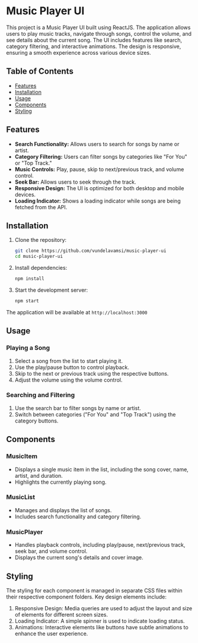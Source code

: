 # Music Player UI

This project is a Music Player UI built using ReactJS. The application allows users to play music tracks, navigate through songs, control the volume, and see details about the current song. The UI includes features like search, category filtering, and interactive animations. The design is responsive, ensuring a smooth experience across various device sizes.

## Table of Contents

- [Features](#features)
- [Installation](#installation)
- [Usage](#usage)
- [Components](#components)
- [Styling](#styling)

## Features

- **Search Functionality:** Allows users to search for songs by name or artist.
- **Category Filtering:** Users can filter songs by categories like "For You" or "Top Track."
- **Music Controls:** Play, pause, skip to next/previous track, and volume control.
- **Seek Bar:** Allows users to seek through the track.
- **Responsive Design:** The UI is optimized for both desktop and mobile devices.
- **Loading Indicator:** Shows a loading indicator while songs are being fetched from the API.

## Installation

1. Clone the repository:

   ```bash
   git clone https://github.com/vundelavamsi/music-player-ui
   cd music-player-ui

2. Install dependencies:

    ```bash
    npm install

3. Start the development server:

    ```bash
    npm start

The application will be available at `http://localhost:3000`

## Usage

### Playing a Song

1. Select a song from the list to start playing it.
2. Use the play/pause button to control playback.
3. Skip to the next or previous track using the respective buttons.
4. Adjust the volume using the volume control.

### Searching and Filtering

1. Use the search bar to filter songs by name or artist.
2. Switch between categories ("For You" and "Top Track") using the category buttons.

## Components

### MusicItem
 - Displays a single music item in the list, including the song cover, name, artist, and duration.
 - Highlights the currently playing song.

### MusicList
 - Manages and displays the list of songs.
 - Includes search functionality and category filtering.

### MusicPlayer
 - Handles playback controls, including play/pause, next/previous track, seek bar, and volume control.
 - Displays the current song's details and cover image.

## Styling

The styling for each component is managed in separate CSS files within their respective component folders. Key design elements include:

1. Responsive Design: Media queries are used to adjust the layout and size of elements for different screen sizes.
2. Loading Indicator: A simple spinner is used to indicate loading status.
3. Animations: Interactive elements like buttons have subtle animations to enhance the user experience.